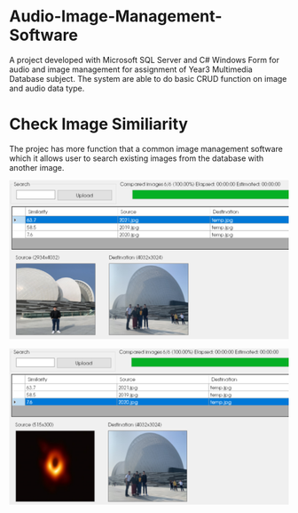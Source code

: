 # Audio-Image-Management-Software
A project developed with Microsoft SQL Server and C# Windows Form for audio and image management for assignment of Year3 Multimedia Database subject. The system are able to do basic CRUD function on image and audio data type.

# Check Image Similiarity
The projec has more function that a common image management software which it allows user to search existing images from the database with another image.

![](https://raw.githubusercontent.com/ChuaN15/Audio-Image-Management-Software/master/AudioVideoPlayer/accurate.PNG "Images with similiar background")

![](https://raw.githubusercontent.com/ChuaN15/Audio-Image-Management-Software/master/AudioVideoPlayer/black.PNG "Images with hige difference")

